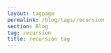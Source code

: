 ```yaml
---
layout: tagpage
permalink: /blog/tags/recursion
section: Blog
tag: recursion
title: recursion tag
---
```

